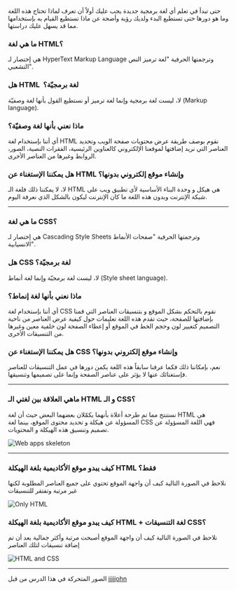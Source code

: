 حتى تبدأ في تعلم أي لغة برمجية جديدة يجب عليك أولاً أن تعرف لماذا تحتاج هذه اللغة وما هو دورها حتى تستطيع البدء ولديك رؤية وأضحة عن ماذا تستطيع القيام به بإستخدامها مما قد يسهل عليك دراستها.

### ما هي لغة HTML؟

هي إختصار لـ HyperText Markup Language وترجمتها الحرفية "لغة ترميز النص التشعبي".

### هل HTML  لغة برمجيّة؟

لا، ليست لغة برمجية وإنما لغة ترميز أو نستطيع القول بأنها لغة وصفيّة (Markup language).

### ماذا نعني بأنها لغة وصفيّة؟

أي أننا بإستخدام لغة HTML نقوم بوصف طريقة عرض محتويات صفحة الويب وتحديد العناصر التي نريد إضافتها لموقعنا الإلكتروني كالعناوين الرئيسية، الفقرات النصية، الصور، الروابط وغيرها من العناصر الأخرى.


### هل يمكننا الإستغناء عن HTML وإنشاء موقع إلكتروني بدونها؟

لا، لا يمكننا ذلك فلغة الـ HTML هي هيكل و وحدة البناء الأساسية لأي تطبيق ويب على شبكة الإنترنت وبدون هذه اللغة ما كان الإنترنت ليكون بالشكل الذي نعرفة اليوم.


---

### ما هي لغة CSS؟

هي إختصار لـ Cascading Style Sheets وترجمتها الحرفية "صفحات الأنماط الانسيابية".


### هل CSS  لغة برمجيّة؟

لا، ليست لغة برمجيّة وإنما لغة أنماط (Style sheet language).

### ماذا نعني بأنها لغة إنماط؟

أي أننا بإستخدام لغة CSS نقوم بالتحكم بشكل الموقع و بتنسيقات العناصر التي قمنا بإضافتها للصفحة، حيث تقدم هذه اللغة تعليمات حول كيفية عرض العناصر من ناحية التصميم كتغيير لون وحجم الخط في الموقع أو إعطاء الصفحة لون خلفية معين وغيرها من التنسيقات الأخرى.

### هل يمكننا الإستغناء عن CSS وإنشاء موقع إلكتروني بدونها؟

نعم، بإمكاننا ذلك فكما عرفنا سابقاً هذه اللغة يكمن دورها في عمل التنسيقات للعناصر فإستغنائك عنها لا يؤثر على عناصر الصفحة وإنما على تصميمها وتنسيقها.

---

### ماهي العلاقة بين لغتي الـ HTML و الـ CSS؟

نستنتج مما تم طرحة أعلاة بأنهما يكمّلان بعضهما البعض حيث أن لغة HTML هي المسؤولة عن هيكلة و تحديد محتوى الموقع، بينما لغة CSS فهي اللغة المسؤولة عن تصميم وتنسيق هذه الهيكلة و المحتويات.

![Web apps skeleton](css.gif) 

---

### كيف يبدو موقع الأكاديمية بلغة الهيكلة HTML فقط؟

نلاحظ في الصورة التالية كيف أن واجهة الموقع تحتوي على جميع العناصر المطلوبة لكنها غير مرتبة وتفتقر للتنسيقات

![Only HTML](only_html.png) 


### كيف يبدو موقع الأكاديمية بلغة الهيكلة HTML + لغة التنسيقات CSS؟

نلاحظ في الصورة التالية كيف أن واجهة الموقع أصبحت مرتبة وأكثر جمالية بعد أن تم إضافة تنسيقات لتلك العناصر

![HTML and CSS](htm_and_css.png) 

---

الصور المتحركة في هذا الدرس من قبل [jjjjjohn](https://giphy.com/jjjjjohn)
